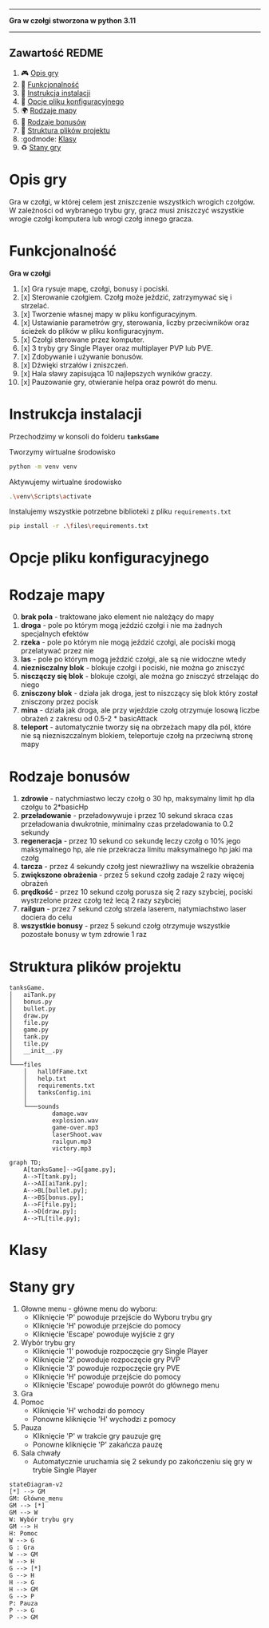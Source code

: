 ___
**Gra w czołgi stworzona w python 3.11**
___

## Zawartość REDME
1. :video_game: [Opis gry](#opis-gry)
2. :scroll: [Funkcjonalność](#funkcjonalność)
3. :dragon: [Instrukcja instalacji](#instrukcja-instalacji)
4. :wrench: [Opcje pliku konfiguracyjnego](#opcje-pliku-konfiguracyjnego)
5. :earth_africa: [Rodzaje mapy](#rodzaje-mapy)
6. :gift: [Rodzaje bonusów](#rodzaje-bonusow)
7. :file_folder: [Struktura plików projektu](#struktura-plikow-projektu)
8. :godmode: [Klasy](#klasy)
9. :recycle: [Stany gry](#stany-gry)

# Opis gry
Gra w czołgi, w której celem jest zniszczenie wszystkich wrogich czołgów.</br>
W zależności od wybranego trybu gry, gracz musi zniszczyć wszystkie wrogie czołgi komputera lub wrogi czołg innego gracza. 

# Funkcjonalność
**Gra w czołgi**
1) [x] Gra rysuje mapę, czołgi, bonusy i pociski.
2) [x] Sterowanie czołgiem. Czołg może jeździć, zatrzymywać się i strzelać.
3) [x] Tworzenie własnej mapy w pliku konfiguracyjnym.
4) [x] Ustawianie parametrów gry, sterowania, liczby przeciwników oraz ścieżek do plików w pliku konfiguracyjnym.
5) [x] Czołgi sterowane przez komputer.
6) [x] 3 tryby gry Single Player oraz multiplayer PVP lub PVE.
7) [x] Zdobywanie i używanie bonusów.
8) [x] Dźwięki strzałów i zniszczeń.
9) [x] Hala sławy zapisująca 10 najlepszych wyników graczy.
10) [x] Pauzowanie gry, otwieranie helpa oraz powrót do menu.

# Instrukcja instalacji
Przechodzimy w konsoli do folderu **`tanksGame`**

Tworzymy wirtualne środowisko
```sh
python -m venv venv
```

Aktywujemy wirtualne środowisko
```sh
.\venv\Scripts\activate
```
Instalujemy wszystkie potrzebne biblioteki z pliku `requirements.txt`
```sh
pip install -r .\files\requirements.txt
```

# Opcje pliku konfiguracyjnego

# Rodzaje mapy
0) **brak pola** - traktowane jako element nie należący do mapy</br>
1) **droga** - pole po którym mogą jeździć czołgi i nie ma żadnych specjalnych efektów</br>
2) **rzeka** - pole po którym nie mogą jeździć czołgi, ale pociski mogą przelatywać przez nie</br>
3) **las** - pole po którym mogą jeździć czołgi, ale są nie widoczne wtedy</br>
4) **nieznisczalny blok** - blokuje czołgi i pociski, nie można go znisczyć</br>
5) **nisczączy się blok** - blokuje czołgi, ale można go znisczyć strzelając do niego</br>
6) **znisczony blok** - działa jak droga, jest to niszczący się blok który został znisczony przez pocisk</br>
7) **mina** - działa jak droga, ale przy wjeździe czołg otrzymuje losową liczbe obrażeń z zakresu od 0.5-2 * basicAttack</br>
8) **teleport** - automatycznie tworzy się na obrzeżach mapy dla pól, które nie są niezniszczalnym blokiem, teleportuje czołg na przeciwną stronę mapy</br>

# Rodzaje bonusów
1) **zdrowie** - natychmiastwo leczy czołg o 30 hp, maksymalny limit hp dla czołgu to 2*basicHp</br>
2) **przeładowanie** - przeładowywuje i przez 10 sekund skraca czas przeładowania dwukrotnie, minimalny czas przeładowania to 0.2 sekundy</br>
3) **regeneracja** - przez 10 sekund co sekundę leczy czołg o 10% jego maksymalnego hp, ale nie przekracza limitu maksymalnego hp jaki ma czołg</br>
4) **tarcza** - przez 4 sekundy czołg jest niewrażliwy na wszelkie obrażenia</br>
5) **zwiększone obrażenia** - przez 5 sekund czołg zadaje 2 razy więcej obrażeń</br>
6) **prędkość** - przez 10 sekund czołg porusza się 2 razy szybciej, pociski wystrzelone przez czołg też lecą 2 razy szybciej</br>
7) **railgun** - przez 7 sekund czołg strzela laserem, natymiachstwo laser dociera do celu</br>
8) **wszystkie bonusy** - przez 5 sekund czołg otrzymuje wszystkie pozostałe bonusy w tym zdrowie 1 raz</br>


# Struktura plików projektu
<!--- W cmd: tree /F  --->
```
tanksGame.
│   aiTank.py
│   bonus.py
│   bullet.py
│   draw.py
│   file.py
│   game.py
│   tank.py
│   tile.py
│   __init__.py
│
└───files
    │   hallOfFame.txt
    │   help.txt
    │   requirements.txt
    │   tanksConfig.ini
    │
    └───sounds
            damage.wav
            explosion.wav
            game-over.mp3
            laserShoot.wav
            railgun.mp3
            victory.mp3
```

```mermaid
graph TD;
    A[tanksGame]-->G[game.py];
    A-->T[tank.py];
    A-->AI[aiTank.py];
    A-->BL[bullet.py];
    A-->BS[bonus.py];
    A-->F[file.py];
    A-->D[draw.py];
    A-->TL[tile.py];
```

# Klasy

# Stany gry
1. Głowne menu - główne menu do wyboru:
   - Kliknięcie 'P' powoduje przejście do Wyboru trybu gry
   - Kliknięcie 'H' powoduje przejście do pomocy
   - Kliknięcie 'Escape' powoduje wyjście z gry
2. Wybór trybu gry
   - Kliknięcie '1' powoduje rozpoczęcie gry Single Player
   - Kliknięcie '2' powoduje rozpoczęcie gry PVP
   - Kliknięcie '3' powoduje rozpoczęcie gry PVE
   - Kliknięcie 'H' powoduje przejście do pomocy
   - Kliknięcie 'Escape' powoduje powrót do głównego menu
3. Gra
4. Pomoc
   - Kliknięcie 'H' wchodzi do pomocy
   - Ponowne kliknięcie 'H' wychodzi z pomocy
5. Pauza
   - Kliknięcie 'P' w trakcie gry pauzuje grę
   - Ponowne kliknięcie 'P' zakańcza pauzę
6. Sala chwały
   - Automatycznie uruchamia się 2 sekundy po zakończeniu się gry w trybie Single Player

```mermaid
stateDiagram-v2
[*] --> GM
GM: Główne_menu
GM --> [*]
GM --> W
W: Wybór trybu gry
GM --> H
H: Pomoc
W --> G
G : Gra
W --> GM
W --> H
G --> [*]
G --> H
H --> G
H --> GM
G --> P
P: Pauza
P --> G
P --> GM
```
